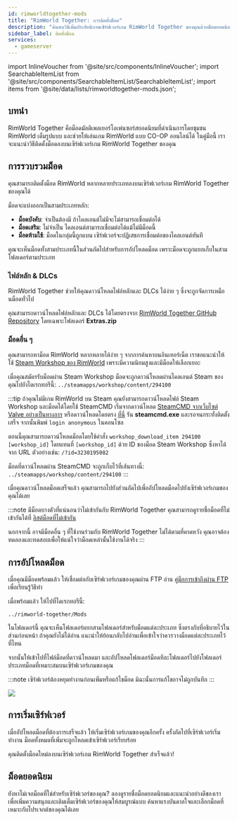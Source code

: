 ```yaml
---
id: rimworldtogether-mods
title: "RimWorld Together: การติดตั้งม็อด"
description: "ค้นพบวิธีเพิ่มประสิทธิภาพเซิร์ฟเวอร์เกม RimWorld Together ของคุณด้วยม็อดยอดนิยมสำหรับการเล่น CO-OP ออนไลน์แบบลื่นไหล → เรียนรู้เพิ่มเติมตอนนี้"
sidebar_label: ติดตั้งม็อด
services:
  - gameserver
---
```


import InlineVoucher from '@site/src/components/InlineVoucher';
import SearchableItemList from '@site/src/components/SearchableItemList/SearchableItemList';
import items from '@site/data/lists/rimworldtogether-mods.json';

## บทนำ

RimWorld Together คือม็อดมัลติเพลเยอร์โอเพ่นซอร์สยอดนิยมที่ดำเนินการโดยชุมชน RimWorld เต็มรูปแบบ และช่วยให้เล่นเกม RimWorld แบบ CO-OP ออนไลน์ได้ ในคู่มือนี้ เราจะแนะนำวิธีติดตั้งม็อดลงบนเซิร์ฟเวอร์เกม RimWorld Together ของคุณ

<InlineVoucher />

## การรวบรวมม็อด

คุณสามารถติดตั้งม็อด RimWorld หลากหลายประเภทลงบนเซิร์ฟเวอร์เกม RimWorld Together ของคุณได้

ม็อดจะแบ่งออกเป็นสามประเภทหลัก:
- **ม็อดบังคับ**: จำเป็นต้องมี ถ้าไคลเอนต์ไม่มีจะไม่สามารถเชื่อมต่อได้
- **ม็อดเสริม**: ไม่จำเป็น ไคลเอนต์สามารถเชื่อมต่อได้แม้ไม่มีม็อดนี้
- **ม็อดห้ามใช้**: ม็อดในกลุ่มนี้ถูกแบน เซิร์ฟเวอร์จะปฏิเสธการเชื่อมต่อของไคลเอนต์ทันที

คุณจะเห็นม็อดทั้งสามประเภทนี้ในส่วนถัดไปสำหรับการอัปโหลดม็อด เพราะม็อดจะถูกแยกเก็บในสามโฟลเดอร์ตามประเภท

### ไฟล์หลัก & DLCs

RimWorld Together ช่วยให้คุณดาวน์โหลดไฟล์หลักและ DLCs ได้ง่าย ๆ ซึ่งจะถูกจัดการเหมือนม็อดทั่วไป

คุณสามารถดาวน์โหลดไฟล์หลักและ DLCs ได้โดยตรงจาก [RimWorld Together GitHub Repository](https://github.com/RimworldTogether/RimWorld-Together) โดยเฉพาะโฟลเดอร์ **Extras.zip**

### ม็อดอื่น ๆ

คุณสามารถหาม็อด RimWorld หลากหลายได้ง่าย ๆ จากการค้นหาบนอินเทอร์เน็ต เราขอแนะนำให้ใช้ [Steam Workshop ของ RimWorld](https://steamcommunity.com/app/294100/workshop/) เพราะมีความนิยมสูงและมีม็อดให้เลือกเยอะ

เมื่อคุณสมัครรับม็อดผ่าน Steam Workshop ม็อดจะถูกดาวน์โหลดผ่านไคลเอนต์ Steam ของคุณไปยังไดเรกทอรีนี้: `../steamapps/workshop/content/294100`

:::tip
ถ้าคุณไม่มีเกม RimWorld บน Steam คุณยังสามารถดาวน์โหลดไฟล์ Steam Workshop และม็อดได้โดยใช้ SteamCMD เริ่มจากดาวน์โหลด [SteamCMD จากเว็บไซต์ Valve อย่างเป็นทางการ](https://developer.valvesoftware.com/wiki/SteamCMD) หรือดาวน์โหลดโดยตรง [ที่นี่](https://steamcdn-a.akamaihd.net/client/installer/steamcmd.zip) รัน **steamcmd.exe** และรอจนกระทั่งติดตั้งเสร็จ จากนั้นพิมพ์ `login anonymous` ในคอนโซล

ตอนนี้คุณสามารถดาวน์โหลดม็อดโดยใช้คำสั่ง `workshop_download_item 294100 [workshop_id]` โดยแทนที่ `[workshop_id]` ด้วย ID ของม็อด Steam Workshop ซึ่งหาได้จาก URL ตัวอย่างเช่น: `/?id=3230195082`

ม็อดที่ดาวน์โหลดผ่าน SteamCMD จะถูกเก็บไว้ที่เส้นทางนี้: `../steamapps/workshop/content/294100`
:::

เมื่อคุณดาวน์โหลดม็อดเสร็จแล้ว คุณสามารถไปยังส่วนถัดไปเพื่ออัปโหลดม็อดไปยังเซิร์ฟเวอร์เกมของคุณได้เลย

:::note
มีม็อดบางตัวที่แน่นอนว่าไม่เข้ากันกับ RimWorld Together คุณสามารถดูรายชื่อม็อดที่ไม่เข้ากันได้ที่ [ลิสต์ม็อดที่ไม่เข้ากัน](https://github.com/RimworldTogether/RimWorld-Together/blob/development/IncompatibilityList.md)

นอกจากนี้ อาจมีม็อดอื่น ๆ ที่ใช้งานร่วมกับ RimWorld Together ไม่ได้ตามที่คาดหวัง คุณอาจต้องทดลองและทดสอบเพื่อให้แน่ใจว่าม็อดเหล่านั้นใช้งานได้จริง
:::

## การอัปโหลดม็อด

เมื่อคุณมีม็อดพร้อมแล้ว ให้เชื่อมต่อกับเซิร์ฟเวอร์เกมของคุณผ่าน FTP อ่าน [คู่มือการเข้าถึงผ่าน FTP](gameserver-ftpaccess.md) เพื่อเรียนรู้วิธีทำ

เมื่อพร้อมแล้ว ให้ไปที่ไดเรกทอรีนี้:
```
../rimworld-together/Mods
```

ในโฟลเดอร์นี้ คุณจะเห็นโฟลเดอร์แยกสามโฟลเดอร์สำหรับม็อดแต่ละประเภท ซึ่งตรงกับที่อธิบายไว้ในส่วนก่อนหน้า ถ้าคุณยังไม่ได้อ่าน แนะนำให้ย้อนกลับไปอ่านเพื่อเข้าใจว่าควรวางม็อดแต่ละประเภทไว้ที่ไหน

จากนั้นให้เข้าไปที่ไฟล์ม็อดที่ดาวน์โหลดมา และอัปโหลดโฟลเดอร์ม็อดทีละโฟลเดอร์ไปยังโฟลเดอร์ประเภทม็อดที่เหมาะสมบนเซิร์ฟเวอร์เกมของคุณ

:::note
เซิร์ฟเวอร์ต้องหยุดทำงานก่อนเพิ่มหรือแก้ไขม็อด มิฉะนั้นการแก้ไขอาจไม่ถูกบันทึก
:::

![](https://screensaver01.zap-hosting.com/index.php/s/3TsB3wYFzoxK3NL/preview)

## การเริ่มเซิร์ฟเวอร์

เมื่ออัปโหลดม็อดที่ต้องการเสร็จแล้ว ให้เริ่มเซิร์ฟเวอร์เกมของคุณอีกครั้ง ครั้งถัดไปที่เซิร์ฟเวอร์เริ่มทำงาน ม็อดทั้งหมดที่เพิ่มจะถูกโหลดเข้าเซิร์ฟเวอร์เรียบร้อย

คุณติดตั้งม็อดใหม่ลงบนเซิร์ฟเวอร์เกม RimWorld Together สำเร็จแล้ว!

## ม็อดยอดนิยม

ยังหาไม่เจอม็อดที่ใช่สำหรับเซิร์ฟเวอร์ของคุณ? ลองดูรายชื่อม็อดยอดนิยมและแนะนำอย่างดีของเรา เพื่อเพิ่มความสนุกและเติมเต็มเซิร์ฟเวอร์ของคุณให้สมบูรณ์แบบ ค้นหาแรงบันดาลใจและเลือกม็อดที่เหมาะกับโปรเจกต์ของคุณได้เลย

<SearchableItemList items={items} />

<InlineVoucher />